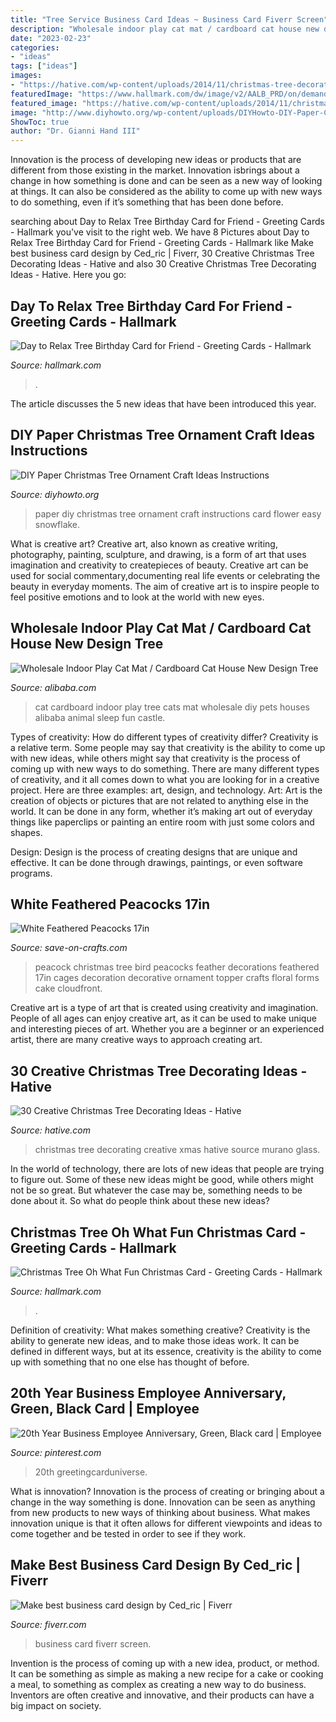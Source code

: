 ```yaml
---
title: "Tree Service Business Card Ideas ~ Business Card Fiverr Screen"
description: "Wholesale indoor play cat mat / cardboard cat house new design tree"
date: "2023-02-23"
categories:
- "ideas"
tags: ["ideas"]
images:
- "https://hative.com/wp-content/uploads/2014/11/christmas-tree-decorating-ideas/3-christmas-tree-decorating-ideas.jpg"
featuredImage: "https://www.hallmark.com/dw/image/v2/AALB_PRD/on/demandware.static/-/Sites-hallmark-master/default/dwaba1cf00/images/finished-goods/products/499X3331/Christmas-Tree-Oh-What-Fun-Christmas-Card_499X3331_04.jpg?sw=1920"
featured_image: "https://hative.com/wp-content/uploads/2014/11/christmas-tree-decorating-ideas/3-christmas-tree-decorating-ideas.jpg"
image: "http://www.diyhowto.org/wp-content/uploads/DIYHowto-DIY-Paper-Christmas-Tree-Ornament-Craft-Ideas-05.jpg"
ShowToc: true
author: "Dr. Gianni Hand III"
---
```



Innovation is the process of developing new ideas or products that are different from those existing in the market. Innovation isbrings about a change in how something is done and can be seen as a new way of looking at things. It can also be considered as the ability to come up with new ways to do something, even if it’s something that has been done before.

	

		
searching about Day to Relax Tree Birthday Card for Friend - Greeting Cards - Hallmark you've visit to the right web. We have 8 Pictures about Day to Relax Tree Birthday Card for Friend - Greeting Cards - Hallmark like Make best business card design by Ced_ric | Fiverr, 30 Creative Christmas Tree Decorating Ideas - Hative and also 30 Creative Christmas Tree Decorating Ideas - Hative. Here you go:
		
    
## Day To Relax Tree Birthday Card For Friend - Greeting Cards - Hallmark

<img loading=lazy src="https://www.hallmark.com/dw/image/v2/AALB_PRD/on/demandware.static/-/Sites-hallmark-master/default/dw078425d1/images/finished-goods/Day-to-Relax-Tree-Birthday-Card-for-Friend-root-389LGE2095_PV.1.LGE2095.jpg_Source_Image.jpg" onerror="this.onerror=null;this.src='https://tse3.mm.bing.net/th?id=OIP.hFD6dATK4ZYdJxLJ2pJ-pQHaKz&amp;pid=15.1';" alt="Day to Relax Tree Birthday Card for Friend - Greeting Cards - Hallmark">

_Source: hallmark.com_

>. 

	

The article discusses the 5 new ideas that have been introduced this year.

    
## DIY Paper Christmas Tree Ornament Craft Ideas Instructions

<img loading=lazy src="http://www.diyhowto.org/wp-content/uploads/DIYHowto-DIY-Paper-Christmas-Tree-Ornament-Craft-Ideas-05.jpg" onerror="this.onerror=null;this.src='https://tse2.mm.bing.net/th?id=OIP.G0FveofWFtYkZefLQXMNPwHaLs&amp;pid=15.1';" alt="DIY Paper Christmas Tree Ornament Craft Ideas Instructions">

_Source: diyhowto.org_

>paper diy christmas tree ornament craft instructions card flower easy snowflake. 

	

What is creative art?
Creative art, also known as creative writing, photography, painting, sculpture, and drawing, is a form of art that uses imagination and creativity to createpieces of beauty. Creative art can be used for social commentary,documenting real life events or celebrating the beauty in everyday moments. The aim of creative art is to inspire people to feel positive emotions and to look at the world with new eyes.

    
## Wholesale Indoor Play Cat Mat / Cardboard Cat House New Design Tree

<img loading=lazy src="https://sc01.alicdn.com/kf/HTB14gonIXXXXXXyXFXXq6xXFXXXM/204986297/HTB14gonIXXXXXXyXFXXq6xXFXXXM.jpg" onerror="this.onerror=null;this.src='https://tse4.mm.bing.net/th?id=OIP.kxu49K1kUFKoh-paNSd3QAHaIn&amp;pid=15.1';" alt="Wholesale Indoor Play Cat Mat / Cardboard Cat House New Design Tree">

_Source: alibaba.com_

>cat cardboard indoor play tree cats mat wholesale diy pets houses alibaba animal sleep fun castle. 

	

Types of creativity: How do different types of creativity differ?
Creativity is a relative term. Some people may say that creativity is the ability to come up with new ideas, while others might say that creativity is the process of coming up with new ways to do something. There are many different types of creativity, and it all comes down to what you are looking for in a creative project. Here are three examples: art, design, and technology.
Art: Art is the creation of objects or pictures that are not related to anything else in the world. It can be done in any form, whether it’s making art out of everyday things like paperclips or painting an entire room with just some colors and shapes.

Design: Design is the process of creating designs that are unique and effective. It can be done through drawings, paintings, or even software programs.

    
## White Feathered Peacocks 17in

<img loading=lazy src="https://d28xhcgddm1buq.cloudfront.net/product-images/white-peacocks-17-4.jpg" onerror="this.onerror=null;this.src='https://tse2.mm.bing.net/th?id=OIP.TvAbtu7-kQAGjru_fMEsUQAAAA&amp;pid=15.1';" alt="White Feathered Peacocks 17in">

_Source: save-on-crafts.com_

>peacock christmas tree bird peacocks feather decorations feathered 17in cages decoration decorative ornament topper crafts floral forms cake cloudfront. 

	

Creative art is a type of art that is created using creativity and imagination. People of all ages can enjoy creative art, as it can be used to make unique and interesting pieces of art. Whether you are a beginner or an experienced artist, there are many creative ways to approach creating art.

    
## 30 Creative Christmas Tree Decorating Ideas - Hative

<img loading=lazy src="https://hative.com/wp-content/uploads/2014/11/christmas-tree-decorating-ideas/3-christmas-tree-decorating-ideas.jpg" onerror="this.onerror=null;this.src='https://tse2.mm.bing.net/th?id=OIP.rQCApYSfsbvfFDrHbgTfMgHaLH&amp;pid=15.1';" alt="30 Creative Christmas Tree Decorating Ideas - Hative">

_Source: hative.com_

>christmas tree decorating creative xmas hative source murano glass. 

	

In the world of technology, there are lots of new ideas that people are trying to figure out. Some of these new ideas might be good, while others might not be so great. But whatever the case may be, something needs to be done about it. So what do people think about these new ideas?

    
## Christmas Tree Oh What Fun Christmas Card - Greeting Cards - Hallmark

<img loading=lazy src="https://www.hallmark.com/dw/image/v2/AALB_PRD/on/demandware.static/-/Sites-hallmark-master/default/dwaba1cf00/images/finished-goods/products/499X3331/Christmas-Tree-Oh-What-Fun-Christmas-Card_499X3331_04.jpg?sw=1920" onerror="this.onerror=null;this.src='https://tse3.mm.bing.net/th?id=OIP.gQ1wqiIGTYc-76AnrKS_xgHaHa&amp;pid=15.1';" alt="Christmas Tree Oh What Fun Christmas Card - Greeting Cards - Hallmark">

_Source: hallmark.com_

>. 

	

Definition of creativity: What makes something creative?
Creativity is the ability to generate new ideas, and to make those ideas work. It can be defined in different ways, but at its essence, creativity is the ability to come up with something that no one else has thought of before.

    
## 20th Year Business Employee Anniversary, Green, Black Card | Employee

<img loading=lazy src="https://i.pinimg.com/736x/65/f7/5d/65f75d0bfbe412f7f1a7dcf5f6d894e4.jpg" onerror="this.onerror=null;this.src='https://tse1.mm.bing.net/th?id=OIP.o49MVIYDRw_YPDeHPBG2xgHaFj&amp;pid=15.1';" alt="20th Year Business Employee Anniversary, Green, Black card | Employee">

_Source: pinterest.com_

>20th greetingcarduniverse. 

	

What is innovation?
Innovation is the process of creating or bringing about a change in the way something is done. Innovation can be seen as anything from new products to new ways of thinking about business. What makes innovation unique is that it often allows for different viewpoints and ideas to come together and be tested in order to see if they work.

    
## Make Best Business Card Design By Ced_ric | Fiverr

<img loading=lazy src="https://fiverr-res.cloudinary.com/images/t_main1,q_auto,f_auto,q_auto,f_auto/gigs/127081326/original/7b74a367d624168b48a6bf9d97df6f0ab9dc7bae/make-best-business-card-design.jpg" onerror="this.onerror=null;this.src='https://tse2.mm.bing.net/th?id=OIP.A3ja1WRnet9vh49CFY8thAHaE-&amp;pid=15.1';" alt="Make best business card design by Ced_ric | Fiverr">

_Source: fiverr.com_

>business card fiverr screen. 

	

Invention is the process of coming up with a new idea, product, or method. It can be something as simple as making a new recipe for a cake or cooking a meal, to something as complex as creating a new way to do business. Inventors are often creative and innovative, and their products can have a big impact on society.

